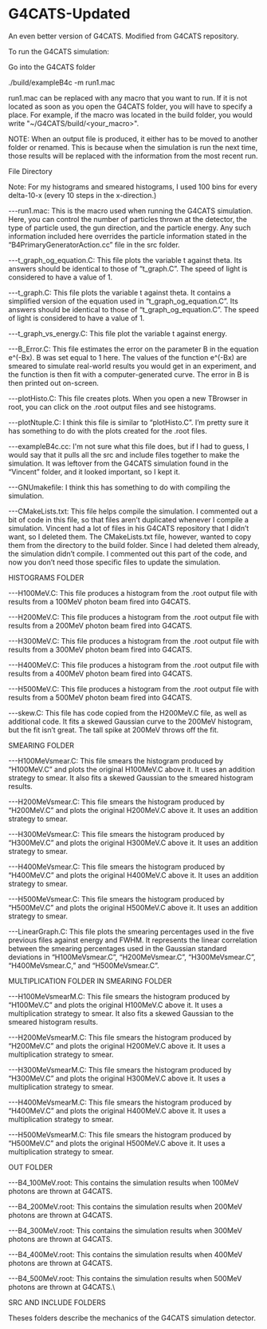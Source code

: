 # G4CATS-Updated
An even better version of G4CATS. Modified from G4CATS repository.

To run the G4CATS simulation:

Go into the G4CATS folder

./build/exampleB4c -m run1.mac

run1.mac can be replaced with any macro that you want to run.
If it is not located as soon as you open the G4CATS folder, you will have to specify a place.
For example, if the macro was located in the build folder, you would write "~/G4CATS/build/<your_macro>".

NOTE: When an output file is produced, it either has to be moved to another folder or renamed.
This is because when the simulation is run the next time, those results will be replaced with the information from the most recent run.

File Directory

Note: For my histograms and smeared histograms, I used 100 bins for every delta-10-x (every 10 steps in the x-direction.)

---run1.mac:
This is the macro used when running the G4CATS simulation.
Here, you can control the number of particles thrown at the detector, the type of particle used, the gun direction, and the particle energy.
Any such information included here overrides the particle information stated in the “B4PrimaryGeneratorAction.cc” file in the src folder.

---t_graph_og_equation.C:
This file plots the variable t against theta.
Its answers should be identical to those of “t_graph.C”.
The speed of light is considered to have a value of 1.

---t_graph.C:
This file plots the variable t against theta.
It contains a simplified version of the equation used in “t_graph_og_equation.C”.
Its answers should be identical to those of “t_graph_og_equation.C”.
The speed of light is considered to have a value of 1.

---t_graph_vs_energy.C:
This file plot the variable t against energy.

---B_Error.C:
This file estimates the error on the parameter B in the equation e^(-Bx).
B was set equal to 1 here.
The values of the function e^(-Bx) are smeared to simulate real-world results you would get in an experiment, and the function is then fit with a computer-generated curve.
The error in B is then printed out on-screen.

---plotHisto.C:
This file creates plots. When you open a new TBrowser in root, you can click on the .root output files and see histograms.

---plotNtuple.C:
I think this file is similar to “plotHisto.C”. I’m pretty sure it has something to do with the plots created for the .root files.

---exampleB4c.cc:
I'm not sure what this file does, but if I had to guess, I would say that it pulls all the src and include files together to make the simulation.
It was leftover from the G4CATS simulation found in the “Vincent” folder, and it looked important, so I kept it.

---GNUmakefile:
I think this has something to do with compiling the simulation.

---CMakeLists.txt:
This file helps compile the simulation.
I commented out a bit of code in this file, so that files aren’t duplicated whenever I compile a simulation.
Vincent had a lot of files in his G4CATS repository that I didn’t want, so I deleted them.
The CMakeLists.txt file, however, wanted to copy them from the directory to the build folder.
Since I had deleted them already, the simulation didn’t compile.
I commented out this part of the code, and now you don’t need those specific files to update the simulation.

HISTOGRAMS FOLDER

---H100MeV.C:
This file produces a histogram from the .root output file with results from a 100MeV photon beam fired into G4CATS.

---H200MeV.C:
This file produces a histogram from the .root output file with results from a 200MeV photon beam fired into G4CATS.

---H300MeV.C:
This file produces a histogram from the .root output file with results from a 300MeV photon beam fired into G4CATS.

---H400MeV.C:
This file produces a histogram from the .root output file with results from a 400MeV photon beam fired into G4CATS.

---H500MeV.C:
This file produces a histogram from the .root output file with results from a 500MeV photon beam fired into G4CATS.

---skew.C:
This file has code copied from the H200MeV.C file, as well as additional code.
It fits a skewed Gaussian curve to the 200MeV histogram, but the fit isn’t great. The tall spike at 200MeV throws off the fit.

SMEARING FOLDER

---H100MeVsmear.C:
This file smears the histogram produced by “H100MeV.C” and plots the original H100MeV.C above it.
It uses an addition strategy to smear.
It also fits a skewed Gaussian to the smeared histogram results.

---H200MeVsmear.C:
This file smears the histogram produced by “H200MeV.C” and plots the original H200MeV.C above it.
It uses an addition strategy to smear.

---H300MeVsmear.C:
This file smears the histogram produced by “H300MeV.C” and plots the original H300MeV.C above it.
It uses an addition strategy to smear.

---H400MeVsmear.C:
This file smears the histogram produced by “H400MeV.C” and plots the original H400MeV.C above it.
It uses an addition strategy to smear.

---H500MeVsmear.C:
This file smears the histogram produced by “H500MeV.C” and plots the original H500MeV.C above it.
It uses an addition strategy to smear.

---LinearGraph.C:
This file plots the smearing percentages used in the five previous files against energy and FWHM.
It represents the linear correlation between the smearing percentages used in the Gaussian standard deviations in “H100MeVsmear.C”, “H200MeVsmear.C”, “H300MeVsmear.C”, “H400MeVsmear.C,” and “H500MeVsmear.C”.

MULTIPLICATION FOLDER IN SMEARING FOLDER

---H100MeVsmearM.C:
This file smears the histogram produced by “H100MeV.C” and plots the original H100MeV.C above it.
It uses a multiplication strategy to smear.
It also fits a skewed Gaussian to the smeared histogram results.

---H200MeVsmearM.C:
This file smears the histogram produced by “H200MeV.C” and plots the original H200MeV.C above it.
It uses a multiplication strategy to smear.

---H300MeVsmearM.C:
This file smears the histogram produced by “H300MeV.C” and plots the original H300MeV.C above it.
It uses a multiplication strategy to smear.

---H400MeVsmearM.C:
This file smears the histogram produced by “H400MeV.C” and plots the original H400MeV.C above it.
It uses a multiplication strategy to smear.

---H500MeVsmearM.C:
This file smears the histogram produced by “H500MeV.C” and plots the original H500MeV.C above it.
It uses a multiplication strategy to smear.

OUT FOLDER

---B4_100MeV.root:
This contains the simulation results when 100MeV photons are thrown at G4CATS.

---B4_200MeV.root:
This contains the simulation results when 200MeV photons are thrown at G4CATS.

---B4_300MeV.root:
This contains the simulation results when 300MeV photons are thrown at G4CATS.

---B4_400MeV.root:
This contains the simulation results when 400MeV photons are thrown at G4CATS.

---B4_500MeV.root:
This contains the simulation results when 500MeV photons are thrown at G4CATS.\

SRC AND INCLUDE FOLDERS

Theses folders describe the mechanics of the G4CATS simulation detector.
